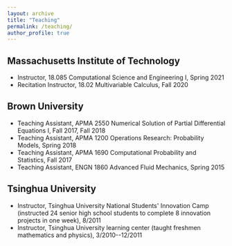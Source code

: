 ```yaml
---
layout: archive
title: "Teaching"
permalink: /teaching/
author_profile: true
---
```


<!-- {% include base_path %}

{% for post in site.teaching reversed %}
  {% include archive-single.html %}
{% endfor %} -->

## Massachusetts Institute of Technology

- Instructor, 18.085 Computational Science and Engineering I, Spring 2021
- Recitation Instructor, 18.02 Multivariable Calculus, Fall 2020

## Brown University

- Teaching Assistant, APMA 2550 Numerical Solution of Partial Differential Equations I, Fall 2017, Fall 2018
- Teaching Assistant, APMA 1200 Operations Research: Probability Models, Spring 2018
- Teaching Assistant, APMA 1690 Computational Probability and Statistics, Fall 2017
- Teaching Assistant, ENGN 1860 Advanced Fluid Mechanics, Spring 2015

## Tsinghua University

- Instructor, Tsinghua University National Students' Innovation Camp (instructed 24 senior high school students to complete 8 innovation projects in one week), 8/2011
- Instructor, Tsinghua University learning center (taught freshmen mathematics and physics), 3/2010--12/2011